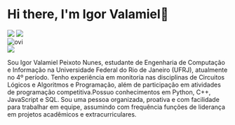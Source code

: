 <h1>Hi there, I'm Igor Valamiel👋</h1>

<div>
  <img src="https://img.shields.io/badge/Python-3776AB?style=for-the-badge&logo=python&logoColor=white"/>
  <img src="https://img.shields.io/badge/c++-%2300599C.svg?style=for-the-badge&logo=c%2B%2B&logoColor=whit"/>
</div>
<img src="https://github-readme-stats.vercel.app/api/top-langs?username=igorvalamiel&show_icons=true&locale=en&layout=compact&theme=chartreuse-dark" alt="ovi" />
<div>
  <img src="	https://github-readme-stats.vercel.app/api/top-langs/?username={igorvalamiel}&theme=blue-green"/>
</div>

<div>
  <p>
    Sou Igor Valamiel Peixoto Nunes, estudante de Engenharia de Computação e Informação na Universidade Federal do Rio de Janeiro (UFRJ), atualmente no 4º período. Tenho experiência em monitoria nas disciplinas de Circuitos Lógicos e Algoritmos e Programação, além de participação em atividades de programação competitiva.Possuo conhecimentos em Python, C++, JavaScript e SQL. Sou uma pessoa organizada, proativa e com facilidade para trabalhar em equipe, assumindo com frequência funções de liderança em projetos acadêmicos e extracurriculares.
  </p>
</div>
